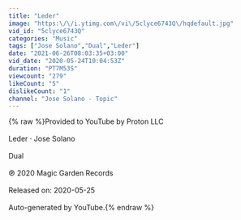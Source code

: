 ```yaml
---
title: "Leder"
image: "https:\/\/i.ytimg.com\/vi\/5clyce6743Q\/hqdefault.jpg"
vid_id: "5clyce6743Q"
categories: "Music"
tags: ["Jose Solano","Dual","Leder"]
date: "2021-06-26T08:03:35+03:00"
vid_date: "2020-05-24T10:04:53Z"
duration: "PT7M53S"
viewcount: "279"
likeCount: "5"
dislikeCount: "1"
channel: "Jose Solano - Topic"
---
```

{% raw %}Provided to YouTube by Proton LLC<br /><br />Leder · Jose Solano<br /><br />Dual<br /><br />℗ 2020 Magic Garden Records<br /><br />Released on: 2020-05-25<br /><br />Auto-generated by YouTube.{% endraw %}
